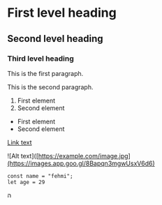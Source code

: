 # First level heading
## Second level heading
### Third level heading

This is the first paragraph.

This is the second paragraph.

1. First element
2. Second element

- First element
- Second element

[Link text](https://example.com)


![Alt text]([https://example.com/image.jpg](https://images.app.goo.gl/8Bapqn3mgwUsxV6d6)

  ```
  const name = "fehmi";
  let age = 29
  ```
ה
